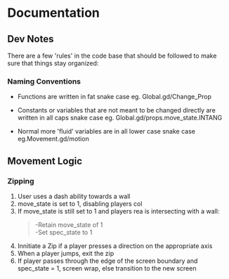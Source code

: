 # Documentation #

## Dev Notes ##
There are a few 'rules' in the code base that should be followed to make sure that things stay organized:
### Naming Conventions ###  
* Functions are written in fat snake case eg. Global.gd/Change_Prop  
  
* Constants or variables that are not meant to be changed directly are written in all caps snake case eg. Global.gd/props.move_state.INTANG  
  
* Normal more 'fluid' variables are in all lower case snake case eg.Movement.gd/motion    
  
  
## Movement Logic ##
### Zipping ###
1. User uses a dash ability towards a wall  
2. move_state is set to 1, disabling players col  
3. If move_state is still set to 1 and players rea is intersecting with a wall:  
    > -Retain move_state of 1  
    > -Set spec_state to 1  
4. Innitiate a Zip if a player presses a direction on the appropriate axis
5. When a player jumps, exit the zip
6. If player passes through the edge of the screen boundary and spec_state = 1, screen wrap, else transition to the new screen  
